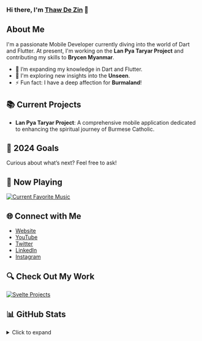 <!--
**thawdezin/thawdezin** is a ✨ _special_ ✨ repository because its `README.md` (this file) appears on your GitHub profile.

Here are some ideas to get you started:


-->

### Hi there, I'm [Thaw De Zin][website] 👋

## About Me

I'm a passionate Mobile Developer currently diving into the world of Dart and Flutter. At present, I'm working on the **Lan Pya Taryar Project** and contributing my skills to **Brycen Myanmar**. 

- 🌱 I’m expanding my knowledge in Dart and Flutter.
- 🤔 I'm exploring new insights into the **Unseen**.
- ⚡ Fun fact: I have a deep affection for **Burmaland**!

## 📚 Current Projects

- **Lan Pya Taryar Project**: A comprehensive mobile application dedicated to enhancing the spiritual journey of Burmese Catholic.

## 🎯 2024 Goals

Curious about what’s next? Feel free to ask!

## 🎵 Now Playing

[![Current Favorite Music](https://encrypted-tbn0.gstatic.com/images?q=tbn:ANd9GcTNFL-W81Cjk2uo-W91DJFyRBslCEqi7O2KiQ&usqp=CAU)](https://www.youtube.com/watch?v=9E328pIZWFM)

## 🌐 Connect with Me

- [Website][website]
- [YouTube][youtube]
- [Twitter][twitter]
- [LinkedIn][linkedin]
- [Instagram][instagram]

## 🔍 Check Out My Work

[![Svelte Projects](https://res.cloudinary.com/practicaldev/image/fetch/s--DuXb08hS--/c_imagga_scale,f_auto,fl_progressive,h_210,q_auto,w_500/https://dev-to-uploads.s3.amazonaws.com/uploads/articles/0bfv7q8e34q58aql75pb.png)](http://thawdezin.netlify.app)

## 📊 GitHub Stats

<details>
  <summary>Click to expand</summary>

  ![GitHub Stats](https://github-readme-stats.codestackr.vercel.app/api?username=thawdezin&show_icons=true&hide_border=true)

</details>

[website]: https://thawdezin.github.io/
[twitter]: https://twitter.com/thawdezin25
[youtube]: https://www.youtube.com/@thawdezin
[instagram]: https://instagram.com/thawdezin
[linkedin]: https://linkedin.com/in/thawdezin
